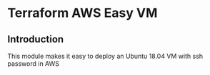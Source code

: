 # Terraform AWS Easy VM

## Introduction

This module makes it easy to deploy an Ubuntu 18.04 VM with ssh password in AWS
